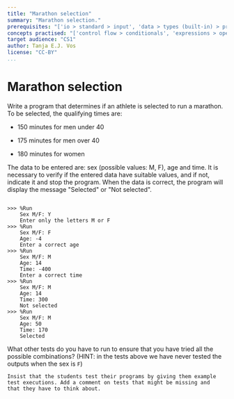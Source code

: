 ```yaml
---
title: "Marathon selection"
summary: "Marathon selection."
prerequisites: "['io > standard > input', 'data > types (built-in) > primitive > numeric', 'imperative programming > variables > variable declaration', 'imperative programming > variables > assignment']"
concepts practised: "['control flow > conditionals', 'expressions > operators > relational operators']"
target audience: "CS1"
author: Tanja E.J. Vos
license: "CC-BY"
...
```


# Marathon selection





Write a program that determines if an athlete is selected to run a
marathon. To be selected, the qualifying times are:

-   150 minutes for men under 40

-   175 minutes for men over 40

-   180 minutes for women

The data to be entered are: sex (possible values: M, F), age and
time. It is necessary to verify if the entered data have suitable
values, and if not, indicate it and stop the program. When the data
is correct, the program will display the message "Selected" or "Not
selected".

```small

>>> %Run 
    Sex M/F: Y
    Enter only the letters M or F
>>> %Run 
    Sex M/F: F
    Age: -4
    Enter a correct age
>>> %Run 
    Sex M/F: M
    Age: 14
    Time: -400
    Enter a correct time
>>> %Run 
    Sex M/F: M
    Age: 14
    Time: 300
    Not selected
>>> %Run 
    Sex M/F: M
    Age: 50
    Time: 170
    Selected
```

What other tests do you have to run to ensure that you have tried
all the possible combinations? (HINT: in the tests above we have
never tested the outputs when the sex is `F`)

```testruntile
Insist that the students test their programs by giving them example
test executions. Add a comment on tests that might be missing and
that they have to think about.
```
